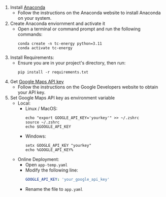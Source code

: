 1. Install [Anaconda](https://docs.anaconda.com/anaconda/install/)
   - Follow the instructions on the Anaconda website to install Anaconda on your system.
2. Create Anaconda enviornment and activate it
   - Open a terminal or command prompt and run the following commands:
        ```console
        conda create -n tc-energy python=3.11
        conda activate tc-energy
        ```
3. Install Requirements:
   - Ensure you are in your project's directory, then run:
        ```console
        pip install -r requirements.txt
        ```
4. Get [Google Maps API key](https://developers.google.com/maps/documentation)
   - Follow the instructions on the Google Developers website to obtain your API key.
5. Set Google Maps API key as environment variable
    - Local:
        - Linux / MacOS:
            ```console
            echo "export GOOGLE_API_KEY='yourkey'" >> ~/.zshrc
            source ~/.zshrc
            echo $GOOGLE_API_KEY
            ```
        - Windows:
            ```console
            setx GOOGLE_API_KEY "yourkey"
            echo %GOOGLE_API_KEY%
            ```
    - Online Deployment:
        - Open `app-temp.yaml`
        - Modify the following line:
            ```yaml
            GOOGLE_API_KEY: 'your_google_api_key'
            ```
        - Rename the file to `app.yaml`
